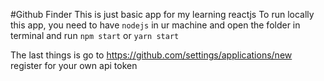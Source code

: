 #Github Finder
This is just basic app for my learning reactjs
To run locally this app, you need to have `nodejs` in ur machine and open the folder in terminal
and run `npm start` or `yarn start`

The last things is go to https://github.com/settings/applications/new
register for your own api token
